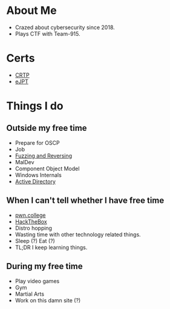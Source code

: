 # About Me
* Crazed about cybersecurity since 2018.
* Plays CTF with Team-915.

# Certs
* [CRTP](https://www.alteredsecurity.com/adlab)
* [eJPT](https://security.ine.com/certifications/ejpt-certification/)

# Things I do

## Outside my free time
* Prepare for OSCP
* Job
* [Fuzzing and Reversing](https://github.com/laughtersec/Fuzzing-Reversing)
* MalDev
* Component Object Model
* Windows Internals
* [Active Directory](https://laughtersec.github.io/active-directory-notes)

## When I can't tell whether I have free time
* [pwn.college](https://pwn.college/hacker/43066)
* [HackTheBox](https://app.hackthebox.com/profile/1454964)
* Distro hopping
* Wasting time with other technology related things.
* Sleep (?) Eat (?)
* TL;DR I keep learning things.

## During my free time
* Play video games
* Gym
* Martial Arts
* Work on this damn site (?)
